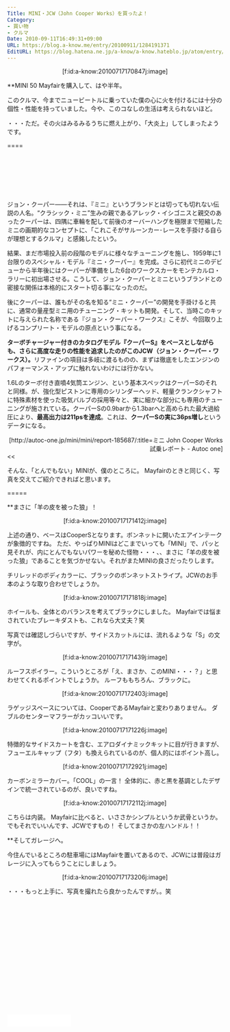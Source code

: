 ```yaml
---
Title: MINI・JCW（John Cooper Works）を買ったよ！
Category:
- 買い物
- クルマ
Date: 2010-09-11T16:49:31+09:00
URL: https://blog.a-know.me/entry/20100911/1284191371
EditURL: https://blog.hatena.ne.jp/a-know/a-know.hateblo.jp/atom/entry/12921228815727979805
---
```


<div align=center>[f:id:a-know:20100717170847j:image]</div>


**MINI 50 Mayfairを購入して、はや半年。

このクルマ、今までニュービートルに乗っていた僕の心に火を付けるには十分の個性・性能を持っていました。今や、このコなしの生活は考えられないほど。

・・・ただ。その火はみるみるうちに燃え上がり、「大炎上」してしまったようです。

====

<script async src="//pagead2.googlesyndication.com/pagead/js/adsbygoogle.js"></script>
<!-- article-top -->
<ins class="adsbygoogle"
     style="display:inline-block;width:728px;height:90px"
     data-ad-client="ca-pub-3463034538369189"
     data-ad-slot="8367620130"></ins>
<script>
(adsbygoogle = window.adsbygoogle || []).push({});
</script>


>>
ジョン・クーパー――それは、『ミニ』というブランドとは切っても切れない伝説の人名。“クラシック・ミニ”生みの親であるアレック・イシゴニスと親交のあったクーパーは、四隅に車輪を配して前後のオーバーハングを極限まで短縮したミニの画期的なコンセプトに、「これこそがサルーンカー･レースを手掛ける自らが理想とするクルマ」と感銘したという。

結果、まだ市場投入前の段階のモデルに様々なチューニングを施し、1959年に1台限りのスペシャル・モデル『ミニ・クーパー』を完成。さらに初代ミニのデビューから半年後にはクーパーが準備をした6台のワークスカーをモンテカルロ・ラリーに初出場させる。こうして、ジョン・クーパーとミニというブランドとの密接な関係は本格的にスタート切る事になったのだ。

後にクーパーは、誰もがその名を知る“ミニ・クーパー”の開発を手掛けると共に、通常の量産型ミニ用のチューニング・キットも開発。そして、当時このキットに与えられた名称である『ジョン・クーパー・ワークス』こそが、今回取り上げるコンプリート・モデルの原点という事になる。


<span style="font-weight:bold;">ターボチャージャー付きのカタログモデル『クーパーS』をベースとしながらも、さらに高度な走りの性能を追求したのがこのJCW（ジョン・クーパー・ワークス）。</span>リファインの項目は多岐に渡るものの、まずは徹底をしたエンジンのパフォーマンス・アップに触れないわけには行かない。

1.6Lのターボ付き直噴4気筒エンジン、という基本スペックはクーパーSのそれと同様。が、強化型ピストンに専用のシリンダーヘッド、軽量クランクシャフトに特殊素材を使った吸気バルブの採用等々と、実に細かな部分にも専用のチューニングが施されている。クーパーSの0.9barから1.3barへと高められた最大過給圧により、<span style="font-weight:bold;">最高出力は211psを達成</span>。これは、<span style="font-weight:bold;">クーパーSの実に36ps増し</span>というデータになる。

<div align=right>[http://autoc-one.jp/mini/mini/report-185687/:title=ミニ John Cooper Works 試乗レポート - Autoc one]</div>
<<


そんな、「とんでもない」MINIが、僕のところに。
Mayfairのときと同じく、写真を交えてご紹介できればと思います。


=====

**まさに「羊の皮を被った狼」！


<div align=center>[f:id:a-know:20100717171412j:image]</div>


上述の通り、ベースはCooperSとなります。ボンネットに開いたエアインテークが象徴的ですね。
ただ、やっぱりMINIはどこまでいっても「MINI」で、パッと見それが、内にとんでもないパワーを秘めた怪物・・・、、まさに「羊の皮を被った狼」であることを気づかせない。それがまたMINIの良さだったりします。

チリレッドのボディカラーに、ブラックのボンネットストライプ。JCWのお手本のような取り合わせでしょうか。



<div align=center>[f:id:a-know:20100717171818j:image]</div>


ホイールも、全体とのバランスを考えてブラックにしました。
Mayfairでは悩まされていたブレーキダストも、これなら大丈夫？笑

写真では確認しづらいですが、サイドスカットルには、流れるような「S」の文字が。



<div align=center>[f:id:a-know:20100717171439j:image]</div>



ルーフスポイラー。こういうところが「え、まさか、このMINI・・・？」と思わせてくれるポイントでしょうか。
ルーフももちろん、ブラックに。



<div align=center>[f:id:a-know:20100717172403j:image]</div>


ラゲッジスペースについては、CooperであるMayfairと変わりありません。
ダブルのセンターマフラーがカッコいいです。



<div align=center>[f:id:a-know:20100717171226j:image]</div>


特徴的なサイドスカートを含む、エアロダイナミックキットに目が行きますが、フューエルキャップ（フタ）も換えられているのが、個人的にはポイント高し。



<div align=center>[f:id:a-know:20100717172921j:image]</div>


カーボンミラーカバー。「COOL」の一言！
全体的に、赤と黒を基調としたデザインで統一されているのが、良いですね。



<div align=center>[f:id:a-know:20100717172112j:image]</div>


こちらは内装。
Mayfairに比べると、いささかシンプルというか武骨というか。でもそれでいいんです、JCWですもの！
そしてまさかの左ハンドル！！



**そしてガレージへ。


今住んでいるところの駐車場にはMayfairを置いてあるので、JCWには普段はガレージに入ってもらうことにしましょう。


<div align=center>[f:id:a-know:20100717173206j:image]</div>


・・・もっと上手に、写真を撮れたら良かったんですが。。笑


<script async src="//pagead2.googlesyndication.com/pagead/js/adsbygoogle.js"></script>
<!-- article-bottom2 -->
<ins class="adsbygoogle"
     style="display:inline-block;width:300px;height:250px"
     data-ad-client="ca-pub-3463034538369189"
     data-ad-slot="5274552934"></ins>
<script>
(adsbygoogle = window.adsbygoogle || []).push({});
</script>

<iframe src="//blog.hatena.ne.jp/a-know/a-know.hateblo.jp/subscribe/iframe" allowtransparency="true" frameborder="0" scrolling="no" width="150" height="28"></iframe>


<script src="https://moshi-moshi.moshimo.works/moshimoshi/a_know_blog/20100911-1284191371?title=MINI%E3%83%BBJCW%EF%BC%88John%20Cooper%20Works%EF%BC%89%E3%82%92%E8%B2%B7%E3%81%A3%E3%81%9F%E3%82%88%EF%BC%81"></script>
